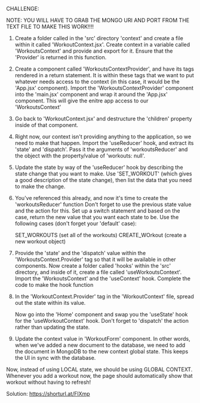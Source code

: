 CHALLENGE:

NOTE: YOU WILL HAVE TO GRAB THE MONGO URI AND PORT FROM THE TEXT FILE TO MAKE THIS WORK!!!!

1. Create a folder called in the 'src' directory 'context' and create a file within it 
   called 'WorkoutContext.jsx'.  Create context in a variable called 'WorkoutsContext' 
   and provide and export for it.  Ensure that the 'Provider' is returned in this function.

2. Create a component called 'WorkoutsContextProvider', and have its tags rendered in a 
   return statement.  It is within these tags that we want to put whatever needs access
   to the context (in this case, it would be the 'App.jsx' component).  Import the
   'WorkoutsContextProvider' component into the 'main.jsx' component and wrap it around
   the 'App.jsx' component.  This will give the enitre app access to our 'WorkoutsContext'

3. Go back to 'WorkoutContext.jsx' and destructure the 'children' property inside of that
   component.  

4. Right now, our context isn't providing anything to the application, so we need to make
   that happen.  Import the 'useReducer' hook, and extract its 'state' and 'dispatch'.
   Pass it the arguments of 'workoutsReducer' and the object with the property/value of
   'workouts: null'.

5. Update the state by way of the 'useReducer' hook by describing the state change that you
   want to make.  Use 'SET_WORKOUT' (which gives a good description of the state change),
   then list the data that you need to make the change.

6. You've referenced this already, and now it's time to create the 'workoutsReducer' function
   Don't forget to use the previous state value and the action for this.  Set up a switch
   statement and based on the case, return the new value that you want each state to be.  Use
   the following cases (don't forget your 'default' case):

   SET_WORKOUTS (set all of the workouts)
   CREATE_WOrkout (create a new workout object)

7. Provide the 'state' and the 'dispatch' value within the 'WorkoutsContext.Provider' tag so
   that it will be available in other components.  Now create a folder called 'hooks' within
   the 'src' directory, and inside of it, create a file called 'useWorkoutsContext'.  Import
   the 'WorkoutsContext' and the 'useContext' hook.  Complete the code to make the hook function

8. In the 'WorkoutContext.Provider' tag in the 'WorkoutContext' file, spread out the state within
   its value.

   Now go into the 'Home' component and swap you the 'useState' hook for the 'useWorkoutContext'
   hook.  Don't forget to 'dispatch' the action rather than updating the state.

9. Update the context value in 'WorkoutForm' component.  In other words, when we've added a new
   document to the database, we need to add the document in MongoDB to the new context global
   state.  This keeps the UI in sync with the database.
   
Now, instead of using LOCAL state, we should be using GLOBAL CONTEXT.  Whenever you add a workout
now, the page should automatically show that workout without having to refresh!

Solution: https://shorturl.at/FlXmp
